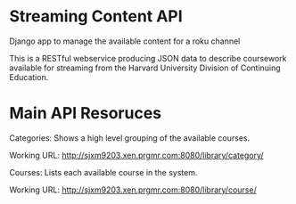 Streaming Content API
================

Django app to manage the available content for a roku channel

This is a RESTful webservice producing JSON data to describe coursework available for streaming from the Harvard University Division of Continuing Education.

Main API Resoruces
==================

Categories:  Shows a high level grouping of the available courses.

Working URL: http://sjxm9203.xen.prgmr.com:8080/library/category/


Courses: Lists each available course in the system.

Working URL: http://sjxm9203.xen.prgmr.com:8080/library/course/

